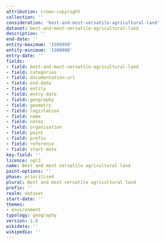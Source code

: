 ```yaml
---
attribution: crown-copyright
collection: ''
consideration: 'best-and-most-versatile-agricultural-land'
dataset: best-and-most-versatile-agricultural-land
description: ''
end-date: ''
entity-maximum: '1599999'
entity-minimum: '1500000'
entry-date: ''
fields:
- field: best-and-most-versatile-agricultural-land
- field: categories
- field: documentation-url
- field: end-date
- field: entity
- field: entry-date
- field: geography
- field: geometry
- field: legislation
- field: name
- field: notes
- field: organisation
- field: point
- field: prefix
- field: reference
- field: start-date
key-field: ''
licence: ogl3
name: Best and most versatile agricultural land
paint-options: ''
phase: prioritised
plural: Best and most versatile agricultural land
prefix: ''
realm: dataset
start-date: ''
themes:
- environment
typology: geography
version: 1.0
wikidata: ''
wikipedia: ''
---
```

